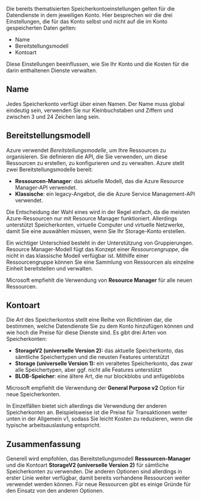 Die bereits thematisierten Speicherkontoeinstellungen gelten für die Datendienste in dem jeweiligen Konto. Hier besprechen wir die drei Einstellungen, die für das Konto selbst und nicht auf die im Konto gespeicherten Daten gelten:

- Name
- Bereitstellungsmodell
- Kontoart

Diese Einstellungen beeinflussen, wie Sie Ihr Konto und die Kosten für die darin enthaltenen Dienste verwalten.

## <a name="name"></a>Name

Jedes Speicherkonto verfügt über einen Namen. Der Name muss global eindeutig sein, verwenden Sie nur Kleinbuchstaben und Ziffern und zwischen 3 und 24 Zeichen lang sein.

## <a name="deployment-model"></a>Bereitstellungsmodell

Azure verwendet _Bereitstellungsmodelle_, um Ihre Ressourcen zu organisieren. Sie definieren die API, die Sie verwenden, um diese Ressourcen zu erstellen, zu konfigurieren und zu verwalten. Azure stellt zwei Bereitstellungsmodelle bereit:

- **Ressourcen-Manager**: das aktuelle Modell, das die Azure Resource Manager-API verwendet.
- **Klassische**: ein legacy-Angebot, die die Azure Service Management-API verwendet.

Die Entscheidung der Wahl eines wird in der Regel einfach, da die meisten Azure-Ressourcen nur mit Resource Manager funktioniert. Allerdings unterstützt Speicherkonten, virtuelle Computer und virtuelle Netzwerke, damit Sie eine auswählen müssen, wenn Sie Ihr Storage-Konto erstellen.

Ein wichtiger Unterschied besteht in der Unterstützung von Gruppierungen. Resource Manager-Modell fügt das Konzept einer _Ressourcengruppe_, die nicht in das klassische Modell verfügbar ist. Mithilfe einer Ressourcengruppe können Sie eine Sammlung von Ressourcen als einzelne Einheit bereitstellen und verwalten.

Microsoft empfiehlt die Verwendung von **Resource Manager** für alle neuen Ressourcen.

## <a name="account-kind"></a>Kontoart

Die _Art_ des Speicherkontos stellt eine Reihe von Richtlinien dar, die bestimmen, welche Datendienste Sie zu dem Konto hinzufügen können und wie hoch die Preise für diese Dienste sind. Es gibt drei Arten von Speicherkonten:

- **StorageV2 (universelle Version 2):** das aktuelle Speicherkonto, das sämtliche Speichertypen und die neusten Features unterstützt
- **Storage (universelle Version 1):** ein veraltetes Speicherkonto, das zwar alle Speichertypen, aber ggf. nicht alle Features unterstützt
- **BLOB-Speicher**: eine ältere Art, die nur blockblobs und anfügeblobs

Microsoft empfiehlt die Verwendung der **General Purpose v2** Option für neue Speicherkonten.

In Einzelfällen bietet sich allerdings die Verwendung der anderen Speicherkonten an. Beispielsweise ist die Preise für Transaktionen weiter unten in der Allgemein v1, sodass Sie leicht Kosten zu reduzieren, wenn die typische arbeitsauslastung entspricht.

## <a name="summary"></a>Zusammenfassung

Generell wird empfohlen, das Bereitstellungsmodell **Ressourcen-Manager** und die Kontoart **StorageV2 (universelle Version 2)** für sämtliche Speicherkonten zu verwenden. Die anderen Optionen sind allerdings in erster Linie weiter verfügbar, damit bereits vorhandene Ressourcen weiter verwendet werden können. Für neue Ressourcen gibt es einige Gründe für den Einsatz von den anderen Optionen.